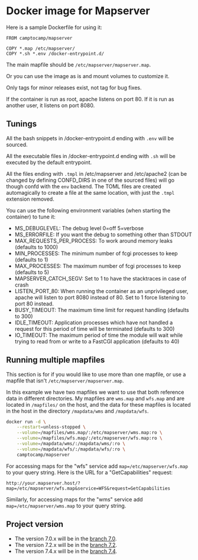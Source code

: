 # Docker image for Mapserver

Here is a sample Dockerfile for using it:

```
FROM camptocamp/mapserver

COPY *.map /etc/mapserver/
COPY *.sh *.env /docker-entrypoint.d/
```

The main mapfile should be `/etc/mapserver/mapserver.map`.

Or you can use the image as is and mount volumes to customize it.

Only tags for minor releases exist, not tag for bug fixes.

If the container is run as root, apache listens on port 80. If it is run as
another user, it listens on port 8080.

## Tunings

All the bash snippets in /docker-entrypoint.d ending with `.env` will
be sourced.

All the executable files in /docker-entrypoint.d ending with `.sh` will
be executed by the default entrypoint.

All the files ending with `.tmpl` in /etc/mapserver and /etc/apache2 (can be
changed by defining CONFD_DIRS in one of the sourced files) will go though
confd with the `env` backend. The TOML files are created automagically to
create a file at the same location, with just the `.tmpl` extension removed.

You can use the following environment variables (when starting the container)
to tune it:

-   MS_DEBUGLEVEL: The debug level 0=off 5=verbose
-   MS_ERRORFILE: If you want the debug to something other than STDOUT
-   MAX_REQUESTS_PER_PROCESS: To work around memory leaks (defaults to 1000)
-   MIN_PROCESSES: The minimum number of fcgi processes to keep (defaults to 1)
-   MAX_PROCESSES: The maximum number of fcgi processes to keep (defaults to 5)
-   MAPSERVER_CATCH_SEGV: Set to 1 to have the stacktraces in case of crash
-   LISTEN_PORT_80: When running the container as an unprivileged user, apache
    will listen to port 8080 instead of 80. Set to 1 force listening to port 80
    instead.
-   BUSY_TIMEOUT: The maximum time limit for request handling (defaults to 300)
-   IDLE_TIMEOUT: Application processes which have not handled a request for
    this period of time will be terminated (defaults to 300)
-   IO_TIMEOUT: The maximum period of time the module will wait while trying to
    read from or write to a FastCGI application (defaults to 40)

## Running multiple mapfiles

This section is for if you would like to use more than one mapfile, or use a mapfile
that isn't `/etc/mapserver/mapserver.map`.

In this example we have two mapfiles we want to use that both reference data in
different directories. My mapfiles are `wms.map` and `wfs.map` and are located
in `/mapfiles/` on the host, and the data for these mapfiles is located in the
host in the directory `/mapdata/wms` and `/mapdata/wfs`.

```bash
docker run -d \
    --restart=unless-stopped \
    --volume=/mapfiles/wms.map/:/etc/mapserver/wms.map:ro \
    --volume=/mapfiles/wfs.map/:/etc/mapserver/wfs.map:ro \
    --volume=/mapdata/wms/:/mapdata/wms/:ro \
    --volume=/mapdata/wfs/:/mapdata/wfs/:ro \
    camptocamp/mapserver
```

For accessing maps for the "wfs" service add `map=/etc/mapserver/wfs.map` to
your query string. Here is the URL for a "GetCapabilities" request:

`http://your.mapserver.host/?map=/etc/mapserver/wfs.map&service=WFS&request=GetCapabilities`

Similarly, for accessing maps for the "wms" service add `map=/etc/mapserver/wms.map` to
your query string.

## Project version

-   The version 7.0.x will be in the [branch 7.0](https://github.com/camptocamp/docker-mapserver/tree/7.0).
-   The version 7.2.x will be in the [branch 7.2](https://github.com/camptocamp/docker-mapserver/tree/7.2).
-   The version 7.4.x will be in the [branch 7.4](https://github.com/camptocamp/docker-mapserver/tree/7.4).
